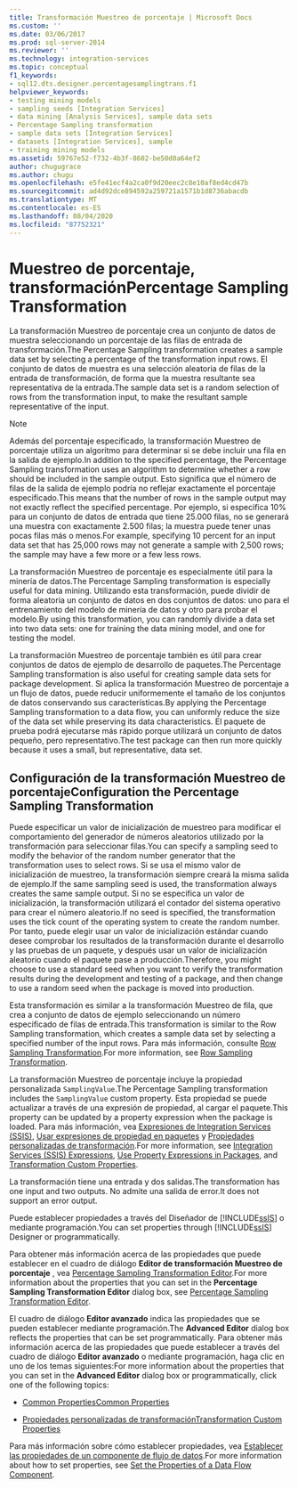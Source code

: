 ```yaml
---
title: Transformación Muestreo de porcentaje | Microsoft Docs
ms.custom: ''
ms.date: 03/06/2017
ms.prod: sql-server-2014
ms.reviewer: ''
ms.technology: integration-services
ms.topic: conceptual
f1_keywords:
- sql12.dts.designer.percentagesamplingtrans.f1
helpviewer_keywords:
- testing mining models
- sampling seeds [Integration Services]
- data mining [Analysis Services], sample data sets
- Percentage Sampling transformation
- sample data sets [Integration Services]
- datasets [Integration Services], sample
- training mining models
ms.assetid: 59767e52-f732-4b3f-8602-be50d0a64ef2
author: chugugrace
ms.author: chugu
ms.openlocfilehash: e5fe41ecf4a2ca0f9d20eec2c8e10af8ed4cd47b
ms.sourcegitcommit: ad4d92dce894592a259721a1571b1d8736abacdb
ms.translationtype: MT
ms.contentlocale: es-ES
ms.lasthandoff: 08/04/2020
ms.locfileid: "87752321"
---
```

# <a name="percentage-sampling-transformation"></a><span data-ttu-id="fa937-102">Muestreo de porcentaje, transformación</span><span class="sxs-lookup"><span data-stu-id="fa937-102">Percentage Sampling Transformation</span></span>
  <span data-ttu-id="fa937-103">La transformación Muestreo de porcentaje crea un conjunto de datos de muestra seleccionando un porcentaje de las filas de entrada de transformación.</span><span class="sxs-lookup"><span data-stu-id="fa937-103">The Percentage Sampling transformation creates a sample data set by selecting a percentage of the transformation input rows.</span></span> <span data-ttu-id="fa937-104">El conjunto de datos de muestra es una selección aleatoria de filas de la entrada de transformación, de forma que la muestra resultante sea representativa de la entrada.</span><span class="sxs-lookup"><span data-stu-id="fa937-104">The sample data set is a random selection of rows from the transformation input, to make the resultant sample representative of the input.</span></span>  
  
> [!NOTE]  
>  <span data-ttu-id="fa937-105">Además del porcentaje especificado, la transformación Muestreo de porcentaje utiliza un algoritmo para determinar si se debe incluir una fila en la salida de ejemplo.</span><span class="sxs-lookup"><span data-stu-id="fa937-105">In addition to the specified percentage, the Percentage Sampling transformation uses an algorithm to determine whether a row should be included in the sample output.</span></span> <span data-ttu-id="fa937-106">Esto significa que el número de filas de la salida de ejemplo podría no reflejar exactamente el porcentaje especificado.</span><span class="sxs-lookup"><span data-stu-id="fa937-106">This means that the number of rows in the sample output may not exactly reflect the specified percentage.</span></span> <span data-ttu-id="fa937-107">Por ejemplo, si especifica 10% para un conjunto de datos de entrada que tiene 25.000 filas, no se generará una muestra con exactamente 2.500 filas; la muestra puede tener unas pocas filas más o menos.</span><span class="sxs-lookup"><span data-stu-id="fa937-107">For example, specifying 10 percent for an input data set that has 25,000 rows may not generate a sample with 2,500 rows; the sample may have a few more or a few less rows.</span></span>  
  
 <span data-ttu-id="fa937-108">La transformación Muestreo de porcentaje es especialmente útil para la minería de datos.</span><span class="sxs-lookup"><span data-stu-id="fa937-108">The Percentage Sampling transformation is especially useful for data mining.</span></span> <span data-ttu-id="fa937-109">Utilizando esta transformación, puede dividir de forma aleatoria un conjunto de datos en dos conjuntos de datos: uno para el entrenamiento del modelo de minería de datos y otro para probar el modelo.</span><span class="sxs-lookup"><span data-stu-id="fa937-109">By using this transformation, you can randomly divide a data set into two data sets: one for training the data mining model, and one for testing the model.</span></span>  
  
 <span data-ttu-id="fa937-110">La transformación Muestreo de porcentaje también es útil para crear conjuntos de datos de ejemplo de desarrollo de paquetes.</span><span class="sxs-lookup"><span data-stu-id="fa937-110">The Percentage Sampling transformation is also useful for creating sample data sets for package development.</span></span> <span data-ttu-id="fa937-111">Si aplica la transformación Muestreo de porcentaje a un flujo de datos, puede reducir uniformemente el tamaño de los conjuntos de datos conservando sus características.</span><span class="sxs-lookup"><span data-stu-id="fa937-111">By applying the Percentage Sampling transformation to a data flow, you can uniformly reduce the size of the data set while preserving its data characteristics.</span></span> <span data-ttu-id="fa937-112">El paquete de prueba podrá ejecutarse más rápido porque utilizará un conjunto de datos pequeño, pero representativo.</span><span class="sxs-lookup"><span data-stu-id="fa937-112">The test package can then run more quickly because it uses a small, but representative, data set.</span></span>  
  
## <a name="configuration-the-percentage-sampling-transformation"></a><span data-ttu-id="fa937-113">Configuración de la transformación Muestreo de porcentaje</span><span class="sxs-lookup"><span data-stu-id="fa937-113">Configuration the Percentage Sampling Transformation</span></span>  
 <span data-ttu-id="fa937-114">Puede especificar un valor de inicialización de muestreo para modificar el comportamiento del generador de números aleatorios utilizado por la transformación para seleccionar filas.</span><span class="sxs-lookup"><span data-stu-id="fa937-114">You can specify a sampling seed to modify the behavior of the random number generator that the transformation uses to select rows.</span></span> <span data-ttu-id="fa937-115">Si se usa el mismo valor de inicialización de muestreo, la transformación siempre creará la misma salida de ejemplo.</span><span class="sxs-lookup"><span data-stu-id="fa937-115">If the same sampling seed is used, the transformation always creates the same sample output.</span></span> <span data-ttu-id="fa937-116">Si no se especifica un valor de inicialización, la transformación utilizará el contador del sistema operativo para crear el número aleatorio.</span><span class="sxs-lookup"><span data-stu-id="fa937-116">If no seed is specified, the transformation uses the tick count of the operating system to create the random number.</span></span> <span data-ttu-id="fa937-117">Por tanto, puede elegir usar un valor de inicialización estándar cuando desee comprobar los resultados de la transformación durante el desarrollo y las pruebas de un paquete, y después usar un valor de inicialización aleatorio cuando el paquete pase a producción.</span><span class="sxs-lookup"><span data-stu-id="fa937-117">Therefore, you might choose to use a standard seed when you want to verify the transformation results during the development and testing of a package, and then change to use a random seed when the package is moved into production.</span></span>  
  
 <span data-ttu-id="fa937-118">Esta transformación es similar a la transformación Muestreo de fila, que crea a conjunto de datos de ejemplo seleccionando un número especificado de filas de entrada.</span><span class="sxs-lookup"><span data-stu-id="fa937-118">This transformation is similar to the Row Sampling transformation, which creates a sample data set by selecting a specified number of the input rows.</span></span> <span data-ttu-id="fa937-119">Para más información, consulte [Row Sampling Transformation](row-sampling-transformation.md).</span><span class="sxs-lookup"><span data-stu-id="fa937-119">For more information, see [Row Sampling Transformation](row-sampling-transformation.md).</span></span>  
  
 <span data-ttu-id="fa937-120">La transformación Muestreo de porcentaje incluye la propiedad personalizada `SamplingValue`.</span><span class="sxs-lookup"><span data-stu-id="fa937-120">The Percentage Sampling transformation includes the `SamplingValue` custom property.</span></span> <span data-ttu-id="fa937-121">Esta propiedad se puede actualizar a través de una expresión de propiedad, al cargar el paquete.</span><span class="sxs-lookup"><span data-stu-id="fa937-121">This property can be updated by a property expression when the package is loaded.</span></span> <span data-ttu-id="fa937-122">Para más información, vea [Expresiones de Integration Services &#40;SSIS&#41;](../../expressions/integration-services-ssis-expressions.md), [Usar expresiones de propiedad en paquetes](../../expressions/use-property-expressions-in-packages.md) y [Propiedades personalizadas de transformación](transformation-custom-properties.md).</span><span class="sxs-lookup"><span data-stu-id="fa937-122">For more information, see [Integration Services &#40;SSIS&#41; Expressions](../../expressions/integration-services-ssis-expressions.md), [Use Property Expressions in Packages](../../expressions/use-property-expressions-in-packages.md), and [Transformation Custom Properties](transformation-custom-properties.md).</span></span>  
  
 <span data-ttu-id="fa937-123">La transformación tiene una entrada y dos salidas.</span><span class="sxs-lookup"><span data-stu-id="fa937-123">The transformation has one input and two outputs.</span></span> <span data-ttu-id="fa937-124">No admite una salida de error.</span><span class="sxs-lookup"><span data-stu-id="fa937-124">It does not support an error output.</span></span>  
  
 <span data-ttu-id="fa937-125">Puede establecer propiedades a través del Diseñador de [!INCLUDE[ssIS](../../../includes/ssis-md.md)] o mediante programación.</span><span class="sxs-lookup"><span data-stu-id="fa937-125">You can set properties through [!INCLUDE[ssIS](../../../includes/ssis-md.md)] Designer or programmatically.</span></span>  
  
 <span data-ttu-id="fa937-126">Para obtener más información acerca de las propiedades que puede establecer en el cuadro de diálogo **Editor de transformación Muestreo de porcentaje** , vea [Percentage Sampling Transformation Editor](../../percentage-sampling-transformation-editor.md).</span><span class="sxs-lookup"><span data-stu-id="fa937-126">For more information about the properties that you can set in the **Percentage Sampling Transformation Editor** dialog box, see [Percentage Sampling Transformation Editor](../../percentage-sampling-transformation-editor.md).</span></span>  
  
 <span data-ttu-id="fa937-127">El cuadro de diálogo **Editor avanzado** indica las propiedades que se pueden establecer mediante programación.</span><span class="sxs-lookup"><span data-stu-id="fa937-127">The **Advanced Editor** dialog box reflects the properties that can be set programmatically.</span></span> <span data-ttu-id="fa937-128">Para obtener más información acerca de las propiedades que puede establecer a través del cuadro de diálogo **Editor avanzado** o mediante programación, haga clic en uno de los temas siguientes:</span><span class="sxs-lookup"><span data-stu-id="fa937-128">For more information about the properties that you can set in the **Advanced Editor** dialog box or programmatically, click one of the following topics:</span></span>  
  
-   [<span data-ttu-id="fa937-129">Common Properties</span><span class="sxs-lookup"><span data-stu-id="fa937-129">Common Properties</span></span>](../../common-properties.md)  
  
-   [<span data-ttu-id="fa937-130">Propiedades personalizadas de transformación</span><span class="sxs-lookup"><span data-stu-id="fa937-130">Transformation Custom Properties</span></span>](transformation-custom-properties.md)  
  
 <span data-ttu-id="fa937-131">Para más información sobre cómo establecer propiedades, vea [Establecer las propiedades de un componente de flujo de datos](../set-the-properties-of-a-data-flow-component.md).</span><span class="sxs-lookup"><span data-stu-id="fa937-131">For more information about how to set properties, see [Set the Properties of a Data Flow Component](../set-the-properties-of-a-data-flow-component.md).</span></span>  
  
  
